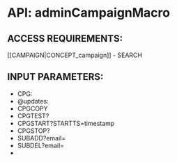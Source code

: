 # API: adminCampaignMacro


## ACCESS REQUIREMENTS: ##
[[CAMPAIGN|CONCEPT_campaign]] - SEARCH




## INPUT PARAMETERS: ##
  * CPG: 
  * @updates: 
* CPGCOPY
* CPGTEST?
* CPGSTART?STARTTS=timestamp
* CPGSTOP?
* SUBADD?email=
* SUBDEL?email=
* 

